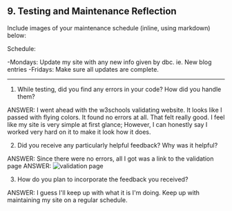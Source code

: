 ## 9. Testing and Maintenance Reflection

Include images of your maintenance schedule (inline, using markdown) below:

Schedule:

-Mondays: Update my site with any new info given by dbc. ie. New blog entries
-Fridays: Make sure all updates are complete.

***
1. While testing, did you find any errors in your code? How did you handle them?

ANSWER: I went ahead with the w3schools validating website. It looks like I passed with flying colors. It found no errors at all. That felt really good. I feel like my site is very simple at first glance; However, I can honestly say I worked very hard on it to make it look how it does.

2. Did you receive any particularly helpful feedback? Why was it helpful?

ANSWER: Since there were no errors, all I got was a link to the validation page ANSWER:
![validation page](http://validator.w3.org/check?uri=http%3A%2F%2Fedisonocean.github.io%2F)

3. How do you plan to incorporate the feedback you received?

ANSWER: I guess I'll keep up with what it is I'm doing. Keep up with maintaining my site on a regular schedule.
